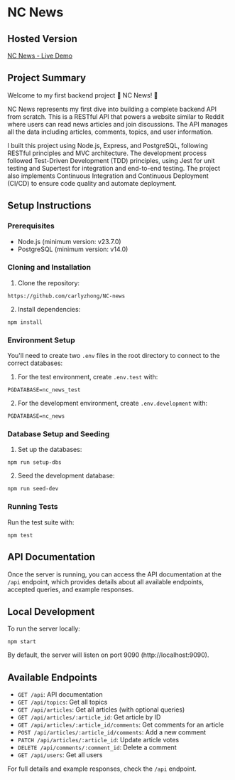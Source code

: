 # NC News

## Hosted Version

[NC News - Live Demo](https://nc-news-ya2m.onrender.com)

## Project Summary

Welcome to my first backend project 🚨 NC News! 🎉

NC News represents my first dive into building a complete backend API from scratch. This is a RESTful API that powers a website similar to Reddit where users can read news articles and join discussions. The API manages all the data including articles, comments, topics, and user information.

I built this project using Node.js, Express, and PostgreSQL, following RESTful principles and MVC architecture. The development process followed Test-Driven Development (TDD) principles, using Jest for unit testing and Supertest for integration and end-to-end testing. The project also implements Continuous Integration and Continuous Deployment (CI/CD) to ensure code quality and automate deployment.

## Setup Instructions

### Prerequisites

- Node.js (minimum version: v23.7.0)
- PostgreSQL (minimum version: v14.0)

### Cloning and Installation

1. Clone the repository:

```
https://github.com/carlyzhong/NC-news
```

2. Install dependencies:

```
npm install
```

### Environment Setup

You'll need to create two `.env` files in the root directory to connect to the correct databases:

1. For the test environment, create `.env.test` with:

```
PGDATABASE=nc_news_test
```

2. For the development environment, create `.env.development` with:

```
PGDATABASE=nc_news
```

### Database Setup and Seeding

1. Set up the databases:

```
npm run setup-dbs
```

2. Seed the development database:

```
npm run seed-dev
```

### Running Tests

Run the test suite with:

```
npm test
```

## API Documentation

Once the server is running, you can access the API documentation at the `/api` endpoint, which provides details about all available endpoints, accepted queries, and example responses.

## Local Development

To run the server locally:

```
npm start
```

By default, the server will listen on port 9090 (http://localhost:9090).

## Available Endpoints

- `GET /api`: API documentation
- `GET /api/topics`: Get all topics
- `GET /api/articles`: Get all articles (with optional queries)
- `GET /api/articles/:article_id`: Get article by ID
- `GET /api/articles/:article_id/comments`: Get comments for an article
- `POST /api/articles/:article_id/comments`: Add a new comment
- `PATCH /api/articles/:article_id`: Update article votes
- `DELETE /api/comments/:comment_id`: Delete a comment
- `GET /api/users`: Get all users

For full details and example responses, check the `/api` endpoint.
